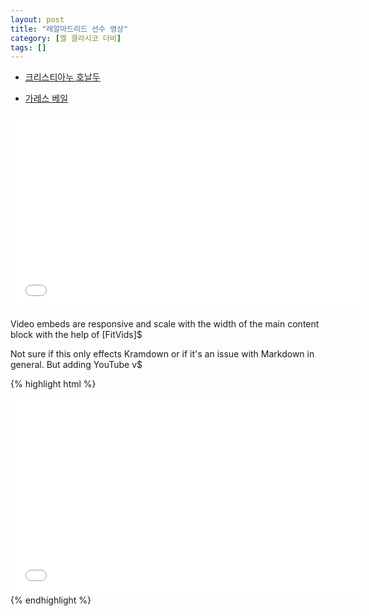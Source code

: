 ```yaml
---
layout: post
title: "레알마드리드 선수 영상"
category: [엘 클라시코 더비]
tags: []
---
```


* [크리스티아누 호날두](https://youtu.be/dRggqs8Gq1A)

* [가레스 베일](https://www.youtube.com/watch?v=2GF9f-apJ1c)

<iframe width="560" height="315" src="//www.youtube.com/watch?v=2GF9f-apJ1c" frameborder="0"> </iframe>

Video embeds are responsive and scale with the width of the main content block with the help of [FitVids]$

Not sure if this only effects Kramdown or if it's an issue with Markdown in general. But adding YouTube v$

{% highlight html %}
<iframe width="560" height="315" src="//www.youtube.com/watch?v=2GF9f-apJ1c" frameborder="0"> </iframe>
{% endhighlight %}


